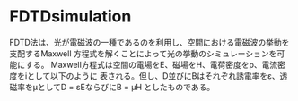 # FDTDsimulation
FDTD法は、光が電磁波の一種であるのを利用し、空間における電磁波の挙動を支配するMaxwell 方程式を解くことによって光の挙動のシミュレーションを可能にする。 Maxwell方程式は空間の電場をE、磁場をH、電荷密度をρ、電流密度をiとして以下のように 表される。但し、D並びにBはそれぞれ誘電率をε、透磁率をµとしてD = εEならびにB = µH としたものである。

